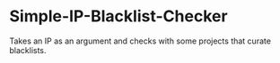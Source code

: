 # Simple-IP-Blacklist-Checker
Takes an IP as an argument and checks with some projects that curate blacklists.
